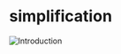# simplification
![Introduction](https://github.com/FedyaSavchuk/simplification/blob/master/src/Photo/Introduction.png)
